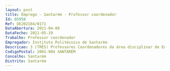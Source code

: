 ```yaml
--- 
layout: post
title: Emprego - Santarém - Professor coordenador
Id: 85958
Ref: OE202104/0171
DataAbertura: 2021-04-08
DataFecho: 2021-05-19
Trabalho: Professor coordenador
Empregador: Instituto Politécnico de Santarém
Descricao: 3 (TRÊS) Professores Coordenadores da área disciplinar de Enfermagem, da Escola Superior de Saúde de Santarém, do Instituto Politécnico de Santarém (IPSantarém
CodigoPostal: 2001-904 SANTARÉM
Concelho: Santarém
Distrito: Santarém
--- 
```

